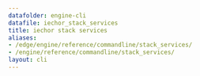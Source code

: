 ```yaml
---
datafolder: engine-cli
datafile: iechor_stack_services
title: iechor stack services
aliases:
- /edge/engine/reference/commandline/stack_services/
- /engine/reference/commandline/stack_services/
layout: cli
---
```


<!--
This page is automatically generated from iEchor's source code. If you want to
suggest a change to the text that appears here, open a ticket or pull request
in the source repository on GitHub:

https://github.com/iechor/cli
-->
